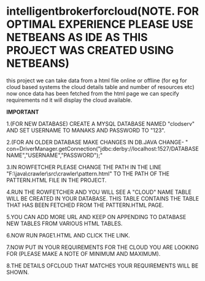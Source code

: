 # intelligentbrokerforcloud(NOTE. FOR OPTIMAL EXPERIENCE PLEASE USE NETBEANS AS IDE AS THIS PROJECT WAS CREATED USING NETBEANS)

this project we can take data from a html file online or offline (for eg for cloud based systems the cloud details table and number of resources etc) now once data has been fetched from the html page we can specify requirements nd it will display the cloud available.


**IMPORTANT**

1.(FOR NEW DATABASE) CREATE A MYSQL DATABASE NAMED "clodserv" AND SET USERNAME TO MANAKS AND PASSWORD TO "123".

2.(FOR AN OLDER DATABASE MAKE CHANGES IN DB.JAVA CHANGE- "  con=DriverManager.getConnection("jdbc:derby://localhost:1527/DATABASENAME","USERNAME","PASSWORD");"

3.IN ROWFETCHER PLEASE CHANGE THE PATH IN THE LINE "F:\\java\\crawler\\src\\crawler\\pattern.html" TO THE PATH OF THE PATTERN.HTML FILE IN THE PROJECT.

4.RUN THE ROWFETCHER AND YOU WILL SEE A "CLOUD" NAME TABLE WILL BE CREATED IN YOUR DATABASE. THIS TABLE CONTAINS THE TABLE THAT HAS BEEN FETCHED FROM THE PATTERN.HTML PAGE.

5.YOU CAN ADD MORE URL AND KEEP ON APPENDING TO DATABASE NEW TABLES FROM VARIOUS HTML TABLES.

6.NOW RUN PAGE1.HTML AND CLICK THE LINK.

7.NOW PUT IN YOUR REQUIREMENTS FOR THE CLOUD YOU ARE LOOKING FOR (PLEASE MAKE A NOTE OF MINIMUM AND MAXIMUM).

8.THE DETAILS OFCLOUD THAT MATCHES YOUR REQUIREMENTS WILL BE SHOWN.

